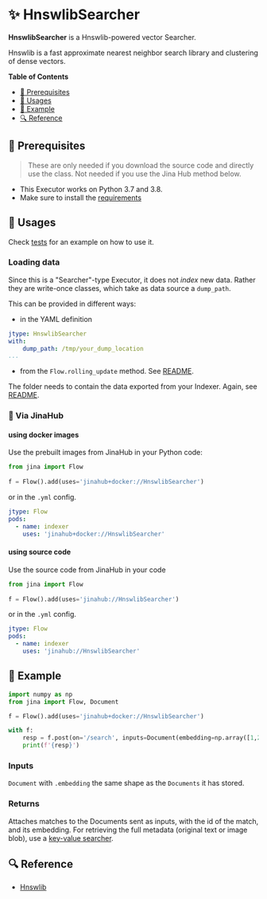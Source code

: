 # ✨  HnswlibSearcher

**HnswlibSearcher** is a Hnswlib-powered vector Searcher.

Hnswlib is a fast approximate nearest neighbor search library and clustering of dense vectors.


**Table of Contents**

- [🌱 Prerequisites](#-prerequisites)
- [🚀 Usages](#-usages)
- [🎉️ Example](#-example)
- [🔍️ Reference](#-reference)


## 🌱 Prerequisites

> These are only needed if you download the source code and directly use the class. Not needed if you use the Jina Hub method below.

- This Executor works on Python 3.7 and 3.8. 
- Make sure to install the [requirements](requirements.txt)

## 🚀 Usages

Check [tests](tests) for an example on how to use it.

### Loading data

Since this is a "Searcher"-type Executor, it does not _index_ new data. Rather they are write-once classes, which take as data source a `dump_path`. 

This can be provided in different ways:

- in the YAML definition
  
```yaml
jtype: HnswlibSearcher
with:
    dump_path: /tmp/your_dump_location
...
```

- from the `Flow.rolling_update` method. See [README](../../../../README.md).

The folder needs to contain the data exported from your Indexer. Again, see [README](../../../../README.md).

### 🚚 Via JinaHub

#### using docker images
Use the prebuilt images from JinaHub in your Python code: 

```python
from jina import Flow
	
f = Flow().add(uses='jinahub+docker://HnswlibSearcher')
```

or in the `.yml` config.
	
```yaml
jtype: Flow
pods:
  - name: indexer
    uses: 'jinahub+docker://HnswlibSearcher'
```

#### using source code
Use the source code from JinaHub in your code

```python
from jina import Flow
	
f = Flow().add(uses='jinahub://HnswlibSearcher')
```

or in the `.yml` config.

```yaml
jtype: Flow
pods:
  - name: indexer
    uses: 'jinahub://HnswlibSearcher'
```

## 🎉️ Example 


```python
import numpy as np
from jina import Flow, Document

f = Flow().add(uses='jinahub+docker://HnswlibSearcher')

with f:
    resp = f.post(on='/search', inputs=Document(embedding=np.array([1,2,3])), return_results=True)
    print(f'{resp}')
```

### Inputs 

`Document` with `.embedding` the same shape as the `Documents` it has stored.

### Returns

Attaches matches to the Documents sent as inputs, with the id of the match, and its embedding. For retrieving the full metadata (original text or image blob), use a [key-value searcher](./../../keyvalue).


## 🔍️ Reference

- [Hnswlib](https://github.com/nmslib/hnswlib)
